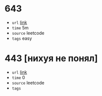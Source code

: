 # 643
- `url` [link](https://leetcode.com/problems/maximum-average-subarray-i/description/?envType=study-plan-v2&envId=leetcode-75)
- `time` 5m
- `source` leetcode
- `tags` easy
# 443 [нихуя не понял]
- `url` [link](https://leetcode.com/problems/string-compression/description/?envType=study-plan-v2&envId=leetcode-75)
- `time` 0
- `source` leetcode
- `tags` 